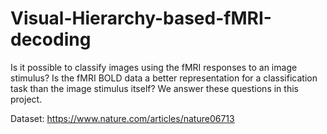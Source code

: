 # Visual-Hierarchy-based-fMRI-decoding
Is it possible to classify images using the fMRI responses to an image stimulus? Is the fMRI BOLD data a better representation for a classification task than the image stimulus itself? We answer these questions in this project.

Dataset: https://www.nature.com/articles/nature06713 
